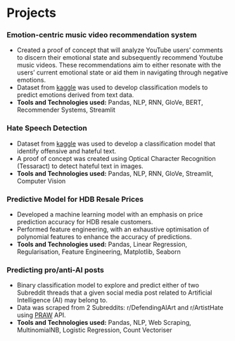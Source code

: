 # Projects

### Emotion-centric music video recommendation system
- Created a proof of concept that will analyze YouTube users’ comments to discern their emotional state and subsequently recommend Youtube music videos. These recommendations aim to either resonate with the users’ current emotional state or aid them in navigating through negative emotions.
- Dataset from [kaggle](https://www.kaggle.com/datasets/nelgiriyewithana/emotions) was used to develop classification models to predict emotions derived from text data.
- **Tools and Technologies used:** Pandas, NLP, RNN, GloVe, BERT, Recommender Systems, Streamlit


### Hate Speech Detection
- Dataset from [kaggle](https://www.kaggle.com/datasets/mrmorj/hate-speech-and-offensive-language-dataset) was used to develop a classification model that identify offensive and hateful text.
- A proof of concept was created using Optical Character Recognition (Tessaract) to detect hateful text in images.
- **Tools and Technologies used:** Pandas, NLP, RNN, GloVe, Streamlit, Computer Vision


### Predictive Model for HDB Resale Prices
- Developed a machine learning model with an emphasis on price prediction accuracy for HDB resale customers.
- Performed feature engineering, with an exhaustive optimisation of polynomial features to enhance the accuracy of predictions.
- **Tools and Technologies used:** Pandas, Linear Regression, Regularisation, Feature Engineering, Matplotlib, Seaborn


### Predicting pro/anti-AI posts
- Binary classification model to explore and predict either of two Subreddit threads that a given social media post related to Artificial Intelligence (AI) may belong to.
- Data was scraped from 2 Subreddits: r/DefendingAIArt and r/ArtistHate using [PRAW](https://praw.readthedocs.io/en/stable/) API.
- **Tools and Technologies used:** Pandas, NLP, Web Scraping, MultinomialNB, Logistic Regression, Count Vectoriser
